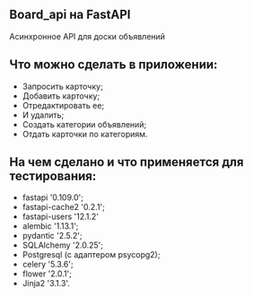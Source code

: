 ## Board_api на FastAPI

Асинхронное API для доски объявлений

## Что можно сделать в приложении:

- Запросить карточку;
- Добавить карточку;
- Отредактировать ее;
- И удалить;
- Создать категории объявлений;
- Отдать карточки по категориям.

## На чем сделано и что применяется для тестирования:
- fastapi '0.109.0';
- fastapi-cache2 '0.2.1';
- fastapi-users '12.1.2'
- alembic '1.13.1';
- pydantic '2.5.2';
- SQLAlchemy '2.0.25';
- Postgresql (с адаптером psycopg2);
- celery '5.3.6';
- flower '2.0.1';
- Jinja2 '3.1.3'.
